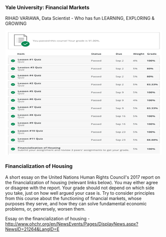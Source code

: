 ### Yale University: Financial Markets
RIHAD VARIAWA, Data Scientist - Who has fun LEARNING, EXPLORING & GROWING

<img src="./image_gallery/fm.png" width="750" height="400"/>

### Financialization of Housing
A short essay on the United Nations Human Rights Council's 2017 report on the financialization of housing (relevant links below). You may either agree or disagree with the report. Your grade should not depend on which side you take, just on how well argued your case is. Try to consider principles from this course about the functioning of financial markets, whose purposes they serve, and how they can solve fundamental economic problems, or, perversely, worsen them.

Essay on the financialization of housing - http://www.ohchr.org/en/NewsEvents/Pages/DisplayNews.aspx?NewsID=21264&LangID=E